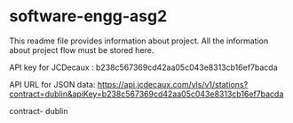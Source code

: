 # software-engg-asg2
This readme file provides information about project. All the information about project flow must be stored here.

API key for JCDecaux : 
b238c567369cd42aa05c043e8313cb16ef7bacda

API URL for JSON data:
https://api.jcdecaux.com/vls/v1/stations?contract=dublin&apiKey=b238c567369cd42aa05c043e8313cb16ef7bacda

contract- dublin